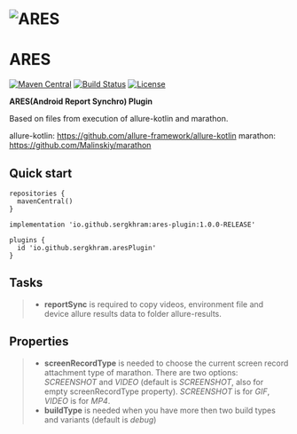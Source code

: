 ![ARES](ares_blank.jpg)
==========
# ARES
[![Maven Central](https://img.shields.io/maven-central/v/io.github.sergkhram/ares-plugin.svg?label=Maven%20Central)](https://search.maven.org/search?q=g:%22io.github.sergkhram%22%20AND%20a:%22ares-plugin%22)
[![Build Status](https://github.com/SergKhram/ARES/workflows/build/badge.svg)](https://github.com/SergKhram/ARES/actions)
[![License](https://img.shields.io/badge/License-Apache%202.0-purple.svg)](https://opensource.org/licenses/Apache-2.0)

**ARES(Android Report Synchro) Plugin**

Based on files from execution of allure-kotlin and marathon.

allure-kotlin: https://github.com/allure-framework/allure-kotlin
marathon: https://github.com/Malinskiy/marathon

## Quick start
```
repositories {
  mavenCentral()
}
```
```
implementation 'io.github.sergkhram:ares-plugin:1.0.0-RELEASE'
```
```
plugins {
  id 'io.github.sergkhram.aresPlugin'
}
```


## Tasks
> - **reportSync** is required to copy videos, environment file and device allure results data to folder allure-results.
## Properties
> - **screenRecordType** is needed to choose the current screen record attachment type of marathon. There are two options:
> *SCREENSHOT* and *VIDEO* (default is *SCREENSHOT*, also for empty screenRecordType property).
> *SCREENSHOT* is for *GIF*, *VIDEO* is for *MP4*.
> - **buildType** is needed when you have more then two build types and variants (default is *debug*)
